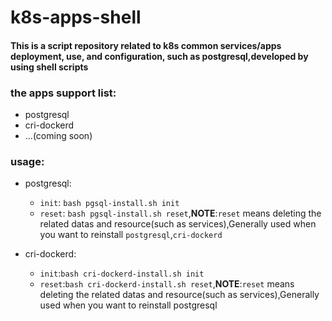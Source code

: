# k8s-apps-shell
#### This is a script repository related to k8s common services/apps deployment, use, and configuration, such as postgresql,developed by using shell scripts

### the apps support list:
- postgresql
- cri-dockerd
- ...(coming soon)

### usage:
- postgresql:
  - `init`: `bash pgsql-install.sh init`
  - `reset`: `bash pgsql-install.sh reset`,**NOTE**:`reset` means deleting the related datas and resource(such as services),Generally used when you want to reinstall `postgresql`,`cri-dockerd`

- cri-dockerd:
  - `init`:`bash cri-dockerd-install.sh init`
  - `reset`:`bash cri-dockerd-install.sh reset`,**NOTE**:`reset` means deleting the related datas and resource(such as services),Generally used when you want to reinstall postgresql

  
